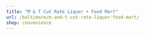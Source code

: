 ```yaml
---
title: "M & T Cut Rate Liquor + Food Mart"
url: /baltimore/m-and-t-cut-rate-liquor-food-mart/
shop: convenience
---
```

